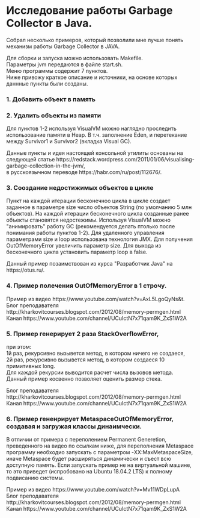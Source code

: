 # Исследование работы Garbage Collector в Java.

Собрал несколько примеров, который позволили мне лучше понять механизм работы Garbage Collector в JAVA.

<p>
Для сборки и запуска можно использовать Makefile. <br>
Параметры jvm передаются в файле start.sh. <br>
Меню программы содержит 7 пунктов. <br>
Ниже привожу краткое описание и источники, на основе которых даннные пункты были созданы. <br>
</p>

### 1. Добавить объект в память
### 2. Удалить объекты из памяти

<p>
Для пунктов 1-2 используя VisualVM можно наглядно проследить использование памяти в Heap. 
В т.ч. заполнение Eden, и перетекание между Survivor1 и Survivor2 (вкладка Visual GC).</p>

<p>
Данные пункты и идея настоящей консольной утилиты основаны на следующей статье https://redstack.wordpress.com/2011/01/06/visualising-garbage-collection-in-the-jvm/,
<br>
в русскоязычном переводе https://habr.com/ru/post/112676/.
</p>


### 3. Сооздание недостижимых объектов в цикле
<p>
Пункт на каждой итерации бесконечноо цикла в цикле создает заданное в параметре size число объектов String (по умолчанию 5 млн объектов). На каждой итерации бесконечного цикла созданные ранее объекты становятся недостежимы. Используя VisualVM можно "анимировать" работу GC (рекомендуется делать птолько после понимания работы пунктов 1-2).
Для удаленного управления параметрами size и loop использована технология JMX. 
Для получения OutOfMemoryError увеличить параметр size. 
Для выхода из бесконечного цикла установить параметр loop в false.
</p>

<p>
Данный пример позаимствован из курса "Разработчик Java" на https://otus.ru/.
</p>

### 4. Пример полечения OutOfMemoryError в 1 строчу.
<p>
Пример из видео https://www.youtube.com/watch?v=AxL5LgoQyNs&t. <br>
Блог преподавателя http://kharkovitcourses.blogspot.com/2012/08/memory-permgen.html<br>
Канал https://www.youtube.com/channel/UCuIctN7x71qam9K_ZxS1W2A<br>
</p>

### 5. Пример генерирует 2 раза StackOverflowError,
 <p>
 при этом:<br>
 1й раз, рекурсивно вызывется метод, в котором ничего не создаеся, <br>
 2й раз, рекурсивно вызывется метод, в котором создаеся 10 примитивных long. <br>
 Для каждой рекурсии выводится расчет числа вызовов метода. <br>
 Данный пример косвенно позволяет оценить размер стека.
 </p>

<p>
Блог преподавателя http://kharkovitcourses.blogspot.com/2012/08/memory-permgen.html<br>
Канал https://www.youtube.com/channel/UCuIctN7x71qam9K_ZxS1W2A
</p>

### 6. Пример гененрирует MetaspaceOutOfMemoryError, создавая и загружая классы динаимчески.
<p>
В отличии от примера с переполением Permanent Generetion, преведенного на видео по ссылкам ниже, для переполнения Metaspace программу необходио запускать с параметром -XX:MaxMetaspaceSize, иначе Metaspace будет расширяться динамически и съест всю доступную память. Если запускать пример не на виртуальной машине, то это приведет (испробовано на Ubuntu 18.04.2 LTS) к полному подвисанию системы.
</p>

<p>
Пример из видео https://www.youtube.com/watch?v=Mv11WDpLupA <br>
Блог преподавателя http://kharkovitcourses.blogspot.com/2012/08/memory-permgen.html <br>
Канал https://www.youtube.com/channel/UCuIctN7x71qam9K_ZxS1W2A
</p>
